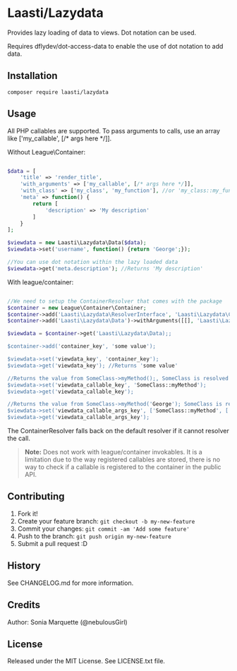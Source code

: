# Laasti/Lazydata

Provides lazy loading of data to views. Dot notation can be used.

Requires dflydev/dot-access-data to enable the use of dot notation to add data.

## Installation

```
composer require laasti/lazydata
```

## Usage

All PHP callables are supported. To pass arguments to calls, use an array like ['my_callable', [/* args here */]].

Without League\Container:

```php

$data = [
    'title' => 'render_title',
    'with_arguments' => ['my_callable', [/* args here */]],
    'with_class' => ['my_class', 'my_function'], //or 'my_class::my_function',
    'meta' => function() {
        return [
            'description' => 'My description'
        ]
    }
];

$viewdata = new Laasti\Lazydata\Data($data);
$viewdata->set('username', function() {return 'George';});

//You can use dot notation within the lazy loaded data
$viewdata->get('meta.description'); //Returns 'My description'

```

With league/container:

```php

//We need to setup the ContainerResolver that comes with the package
$container = new League\Container\Container;
$container->add('Laasti\Lazydata\ResolverInterface', 'Laasti\Lazydata\ContainerResolver')->withArgument($container);
$container->add('Laasti\Lazydata\Data')->withArguments([[], 'Laasti\Lazydata\ResolverInterface']);

$viewdata = $container->get('Laasti\Lazydata\Data);;

$container->add('container_key', 'some value');

$viewdata->set('viewdata_key', 'container_key');
$viewdata->get('viewdata_key'); //Returns 'some value'

//Returns the value from SomeClass->myMethod();, SomeClass is resolved with the container
$viewdata->set('viewdata_callable_key', 'SomeClass::myMethod');
$viewdata->get('viewdata_callable_key');

//Returns the value from SomeClass->myMethod('George'); SomeClass is resolved with the container
$viewdata->set('viewdata_callable_args_key', ['SomeClass::myMethod', ['George']]);
$viewdata->get('viewdata_callable_args_key');

```

The ContainerResolver falls back on the default resolver if it cannot resolver the call.

> **Note:**
> Does not work with league/container invokables. It is a limitation due to the way registered callables are stored,
> there is no way to check if a callable is registered to the container in the public API.

## Contributing

1. Fork it!
2. Create your feature branch: `git checkout -b my-new-feature`
3. Commit your changes: `git commit -am 'Add some feature'`
4. Push to the branch: `git push origin my-new-feature`
5. Submit a pull request :D

## History

See CHANGELOG.md for more information.

## Credits

Author: Sonia Marquette (@nebulousGirl)

## License

Released under the MIT License. See LICENSE.txt file.




